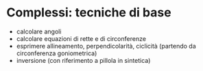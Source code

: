 # Complessi: tecniche di base

- calcolare angoli
- calcolare equazioni di rette e di circonferenze
- esprimere allineamento, perpendicolarità, ciclicità (partendo da circonferenza goniometrica)
- inversione (con riferimento a pillola in sintetica)
